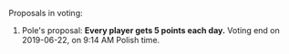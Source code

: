 Proposals in voting:

1. Pole's proposal: **Every player gets 5 points each day.** Voting end on 2019-06-22, on 9:14 AM Polish time.
